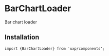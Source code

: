 # BarChartLoader





Bar chart loader


## Installation



```tsx
import {BarChartLoader} from 'uxp/components';
```

